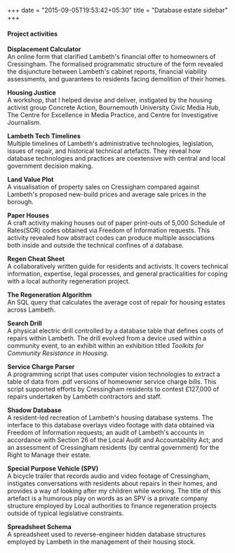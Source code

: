 +++
date = "2015-09-05T19:53:42+05:30"
title = "Database estate sidebar"
+++  

#### Project activities

**Displacement Calculator**          
An online form that clarified Lambeth's financial offer to homeowners of Cressingham. The formalised programmatic structure of the form revealed the disjuncture between Lambeth's cabinet reports, financial viability assessments, and guarantees to residents facing demolition of their homes.

**Housing Justice**          
A workshop, that I helped devise and deliver, instigated by the housing activist group Concrete Action, Bournemouth University Civic Media Hub, The Centre for Excellence in Media Practice, and Centre for Investigative Journalism.

**Lambeth Tech Timelines**          
Multiple timelines of Lambeth's administrative technologies, legislation, issues of repair, and historical technical artefacts. They reveal how database technologies and practices are coextensive with central and local government decision making.

**Land Value Plot**          
A visualisation of property sales on Cressigham compared against Lambeth's proposed new-build prices and average sale prices in the borough.

**Paper Houses**          
A craft activity making houses out of paper print-outs of 5,000 Schedule of Rates(SOR) codes obtained via Freedom of Information requests. This activity revealed how abstract codes can produce multiple associations both inside and outside the technical confines of a database.

**Regen Cheat Sheet**          
A collaboratively written guide for residents and activists. It covers technical information, expertise, legal processes, and general practicalities for coping with a local authority regeneration project.

**The Regeneration Algorithm**          
An SQL query that calculates the average cost of repair for housing estates across Lambeth.

**Search Drill**          
A physical electric drill controlled by a database table that defines costs of repairs within Lambeth. The drill evolved from a device used within a community event, to an exhibit within an exhibition titled *Toolkits for Community Resistance in Housing*.

**Service Charge Parser**          
A programming script that uses computer vision technologies to extract a table of data from .pdf versions of homeowner service charge bills. This script supported efforts by Cressingham residents to contest £127,000 of repairs undertaken by Lambeth contractors and staff.

**Shadow Database**          
A resident-led recreation of Lambeth's housing database systems. The interface to this database overlays video footage with data obtained via Freedom of Information requests; an audit of Lambeth's accounts in accordance with Section 26 of the Local Audit and Accountability Act; and an assessment of Cressingham residents (by central government) for the Right to Manage their estate.

**Special Purpose Vehicle (SPV)**          
A bicycle trailer that records audio and video footage of Cressingham, instigates conversations with residents about repairs in their homes, and provides a way of looking after my children while working. The title of this artefact is a humorous play on words as an SPV is a private company structure employed by Local authorities to finance regeneration projects outside of typical legislative constraints.

**Spreadsheet Schema**          
A spreadsheet used to reverse-engineer hidden database structures employed by Lambeth in the management of their housing stock.
